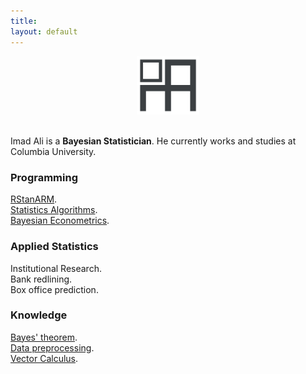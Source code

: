 ```yaml
---
title:
layout: default
---
```

<div style="text-align:center">
<img src ="/icons/logo2016.png" width = "20%" />
</div>
<br>

Imad Ali is a **Bayesian Statistician**. He currently works and studies at Columbia University.

### Programming
[RStanARM](http://mc-stan.org/interfaces/rstanarm).  
[Statistics Algorithms](https://github.com/imadmali/statistics-algorithms).  
[Bayesian Econometrics](https://github.com/imadmali/bayesian-econometrics).

### Applied Statistics
Institutional Research.  
Bank redlining.  
Box office prediction.

### Knowledge
[Bayes' theorem](/knowledge/bayes-theorem).  
[Data preprocessing](/files/preprocessing_notes.html).  
[Vector Calculus](/files/vcn.pdf).
